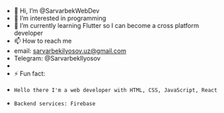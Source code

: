 - 👋 Hi, I’m @SarvarbekWebDev
- 👀 I’m interested in programming
- 🌱 I’m currently learning Flutter so I can become a cross platform developer
- 📫 How to reach me 
-    email: sarvarbekilyosov.uz@gmail.com
-    Telegram: @SarvarbekIlyosov
- 
- ⚡ Fun fact:
-     Hello there I'm a web developer with HTML, CSS, JavaScript, React
-     Backend services: Firebase
